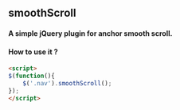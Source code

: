 ## smoothScroll

#### A simple jQuery plugin for anchor smooth scroll.

#### How to use it ?

```html
<script>
$(function(){
    $('.nav').smoothScroll();
});
</script>
```